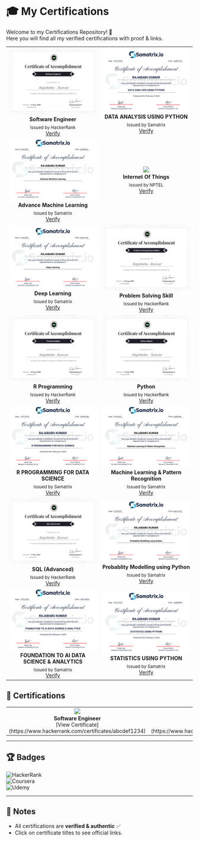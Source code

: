 # 🎓 My Certifications

Welcome to my Certifications Repository! 🚀  
Here you will find all my verified certifications with proof & links.

<table>
<tr>
<td align="center" width="50%">
  <img src="HackerRank certificates/software_engineer certificate.png" width="250px"><br>
  <b>Software Engineer</b><br>
  <sub>Issued by HackerRank</sub><br>
  <a href="https://www.hackerrank.com/certificates/iframe/ec4fdff0f405">Verify</a>
</td>
<td align="center" width="50%">
  <img src="Samatrix certificates/DATA ANALYSIS USING PYTHON.png" width="250px"><br>
  <b>DATA ANALYSIS USING PYTHON</b><br>
  <sub>Issued by Samatrix </sub><br>
  <a href="https://verify.netcredential.com/roy8bbJCuT">Verify</a>
</td>
</tr>

<tr>
<td align="center" width="50%">
  <img src="Samatrix certificates/Advance Machine Learning.png" width="250px"><br>
  <b>Advance Machine Learning</b><br>
  <sub>Issued by Samatrix</sub><br>
  <a href="https://verify.netcredential.com/roy8EZW4Jj">Verify</a>
</td>
<td align="center" width="50%">
  <img src="NPTEL certificates/Introduction To Internet Of Things.png" width="250px"><br>
  <b>Internet Of Things</b><br>
  <sub>Issued by NPTEL</sub><br>
  <a href="https://www.linkedin.com/in/rksingh1713/details/certifications/1726155638746/single-media-viewer/?profileId=ACoAAEWe2hsBFpzy1emh9osqWbGDeoHLmadjnvo">Verify</a>
</td>
</tr>

<tr>
<td align="center" width="50%">
  <img src="Samatrix certificates/Deep Learning.png" width="250px"><br>
  <b>Deep Learning</b><br>
  <sub>Issued by Samatrix</sub><br>
  <a href="https://verify.netcredential.com/roy8w1hFzk">Verify</a>
</td>
<td align="center" width="50%">
  <img src="HackerRank certificates/problem_solving_intermediate certificate.png" width="250px"><br>
  <b>Problem Solving Skill</b><br>
  <sub>Issued by HackerRank</sub><br>
  <a href="https://www.hackerrank.com/certificates/iframe/b73c5a9bb463">Verify</a>
</td>
</tr>

<tr>
<td align="center" width="50%">
  <img src="HackerRank certificates/r_intermediate certificate.png" width="250px"><br>
  <b>R Programming</b><br>
  <sub>Issued by HackerRank</sub><br>
  <a href="https://www.hackerrank.com/certificates/iframe/7bbd294c0773">Verify</a>
</td>
<td align="center" width="50%">
  <img src="HackerRank certificates/python_basic certificate.png" width="250px"><br>
  <b>Python</b><br>
  <sub>Issued by HackerRank</sub><br>
  <a href="https://www.hackerrank.com/certificates/iframe/7dd6a243ed9a">Verify</a>
</td>
</tr>

<tr>
<td align="center" width="50%">
  <img src="Samatrix certificates/R PROGRAMMING FOR DATA SCIENCE.png" width="250px"><br>
  <b>R PROGRAMMING FOR DATA SCIENCE</b><br>
  <sub>Issued by Samatrix</sub><br>
  <a href="https://verify.netcredential.com/roy8aFsoRp">Verify</a>
</td>
<td align="center" width="50%">
  <img src="Samatrix certificates/Machine Learning & Pattern Recognition.png" width="250px"><br>
  <b>Machine Learning & Pattern Recognition</b><br>
  <sub>Issued by Samatrix</sub><br>
  <a href="https://verify.netcredential.com/roy8DKxQhy">Verify</a>
</td>
</tr>

<tr>
<td align="center" width="50%">
  <img src="HackerRank certificates/SQL Advanced HackerRank.png" width="250px"><br>
  <b>SQL (Advanced)</b><br>
  <sub>Issued by HackerRank</sub><br>
  <a href="https://www.hackerrank.com/certificates/iframe/93b156e6fb51">Verify</a>
</td>
<td align="center" width="50%">
  <img src="Samatrix certificates/Probablity Modelling using Python.png" width="250px"><br>
  <b>Probablity Modelling using Python</b><br>
  <sub>Issued by Samatrix</sub><br>
  <a href="https://verify.netcredential.com/roy8LLFw25">Verify</a>
</td>
</tr>

<tr>
<td align="center" width="50%">
  <img src="Samatrix certificates/FOUNDATION TO AI DATA SCIENCE & ANALYTICS.png" width="250px"><br>
  <b>FOUNDATION TO AI DATA SCIENCE & ANALYTICS</b><br>
  <sub>Issued by Samatrix</sub><br>
  <a href="https://verify.netcredential.com/roy8n1bBAH">Verify</a>
</td>
<td align="center" width="50%">
  <img src="Samatrix certificates/STATISTICS USING PYTHON.png" width="250px"><br>
  <b>STATISTICS USING PYTHON</b><br>
  <sub>Issued by Samatrix</sub><br>
  <a href="https://verify.netcredential.com/roy80jEMUK">Verify</a>
</td>
</tr>
</table>


## 📜 Certifications

<table>
<tr>
<td align="center" width="50%">
  <img src="C:\Users\rksin\OneDrive\Desktop\New folder\Certifications\HackerRank certificates\software_engineer certificate.png" width="250px"><br>
  <b>Software Engineer</b><br>
  [View Certificate](https://www.hackerrank.com/certificates/abcdef1234)
</td>
<td align="center" width="50%">
  <img src="certificates/python.png" width="250px"><br>
  <b>Python (Basic)</b><br>
  [View Certificate](https://www.hackerrank.com/certificates/xyz12345)
</td>
  <td align="center" width="50%"> <img src="C:\Users\rksin\OneDrive\Desktop\New folder\Certifications\HackerRank certificates\software_engineer certificate.png" width="250px"><br> <b>Software Engineer</b><br> [View Certificate](https://www.hackerrank.com/certificates/abcdef1234) </td> <td align="center" width="50%"> <img src="certificates/python.png" width="250px"><br> <b>Python (Basic)</b><br> [View Certificate](https://www.hackerrank.com/certificates/xyz12345) </td>
</tr>
</table>

---
## 🏆 Badges

![HackerRank](https://img.shields.io/badge/HackerRank-Certified-brightgreen?logo=hackerrank)  
![Coursera](https://img.shields.io/badge/Coursera-Certified-blue?logo=coursera)  
![Udemy](https://img.shields.io/badge/Udemy-Certified-purple?logo=udemy)

---

## 📌 Notes
- All certifications are **verified & authentic** ✅
- Click on certificate titles to see official links.
